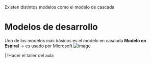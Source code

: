 Existen distintos modelos como el modelo de cascada
# Modelos de desarrollo
Uno de los modelos más básicos es el modelo en cascada
**Modelo en Espiral** -> es usado por Microsoft
![image](https://user-images.githubusercontent.com/95874539/236940220-a5530437-91a5-4b46-be30-303401f99aad.png)

| !Hacer el taller del aula
